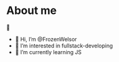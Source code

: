 <h1>About me</h1> 🔎

- 👋 Hi, I’m @FrozenWelsor
- 👀 I’m interested in fullstack-developing
- 🌱 I’m currently learning JS
